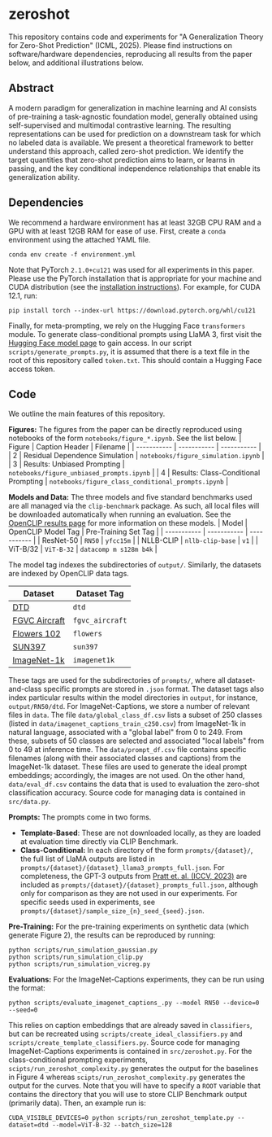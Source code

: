 # zeroshot

This repository contains code and experiments for "A Generalization Theory for Zero-Shot Prediction" (ICML, 2025). Please find instructions on software/hardware dependencies, reproducing all results from the paper below, and additional illustrations below.

## Abstract

A modern paradigm for generalization in machine learning and AI consists of pre-training a task-agnostic foundation model, generally obtained using self-supervised and multimodal contrastive learning. The resulting representations can be used for prediction on a downstream task for which no labeled data is available. We present a theoretical framework to better understand this approach, called zero-shot prediction. We identify the target quantities that zero-shot prediction aims to learn, or learns in passing, and the key conditional independence relationships that enable its generalization ability.

## Dependencies

We recommend a hardware environment has at least 32GB CPU RAM and a GPU with at least 12GB RAM for ease of use. First, create a `conda` environment using the attached YAML file.
```
conda env create -f environment.yml
```
Note that PyTorch `2.1.0+cu121` was used for all experiments in this paper. Please use the PyTorch installation that is appropriate for your machine and CUDA distribution (see the [installation instructions](https://pytorch.org/get-started/locally/)).
For example, for CUDA 12.1, run:
```
pip install torch --index-url https://download.pytorch.org/whl/cu121
```
Finally, for meta-prompting, we rely on the Hugging Face `transformers` module. To generate class-conditional prompts using LlaMA 3, first visit the [Hugging Face model page](https://huggingface.co/meta-llama/Llama-3.2-1B-Instruct) to gain access.
In our script `scripts/generate_prompts.py`, it is assumed that there is a text file in the root of this repository called `token.txt`. This should contain a Hugging Face access token.

## Code

We outline the main features of this repository.

**Figures:**
The figures from the paper can be directly reproduced using notebooks of the form `notebooks/figure_*.ipynb`. See the list below.
| Figure      | Caption Header | Filename |
| ----------- | ----------- | ----------- |
| 2   | Residual Dependence Simulation | `notebooks/figure_simulation.ipynb`   |
| 3   | Results: Unbiased Prompting | `notebooks/figure_unbiased_prompts.ipynb`   |
| 4   | Results: Class-Conditional Prompting | `notebooks/figure_class_conditional_prompts.ipynb`   |

**Models and Data:** 
The three models and five standard benchmarks used are all managed via the `clip-benchmark` package. As such, all local files will be downloaded automatically when running an evaluation. See the [OpenCLIP results page](https://github.com/mlfoundations/open_clip/blob/main/docs/openclip_classification_results.csv) for more information on these models.
| Model      | OpenCLIP Model Tag | Pre-Training Set Tag |
| ----------- | ----------- | ----------- |
| ResNet-50   | `RN50` | `yfcc15m`   |
| NLLB-CLIP   | `nllb-clip-base` | `v1`   |
| ViT-B/32    | `ViT-B-32` | `datacomp m s128m b4k`   |

The model tag indexes the subdirectories of `output/`. Similarly, the datasets are indexed by OpenCLIP data tags.

| Dataset      | Dataset Tag | 
| ----------- | ----------- | 
| [DTD](https://www.robots.ox.ac.uk/~vgg/data/dtd/)   | `dtd` | 
| [FGVC Aircraft](https://www.robots.ox.ac.uk/~vgg/data/fgvc-aircraft/)   | `fgvc_aircraft` | 
| [Flowers 102](https://www.robots.ox.ac.uk/~vgg/data/flowers/102/)    | `flowers` | 
| [SUN397](https://vision.princeton.edu/projects/2010/SUN/)    | `sun397` | 
| [ImageNet-1k](https://image-net.org/download.php)    | `imagenet1k` | 

These tags are used for the subdirectories of `prompts/`, where all dataset-and-class specific prompts are stored in `.json` format. The dataset tags also index particular results within the model directories in `output`, for instance, `output/RN50/dtd`.
For ImageNet-Captions, we store a number of relevant files in `data`. The file `data/global_class_df.csv` lists a subset of 250 classes (listed in `data/imagenet_captions_train_c250.csv`) from ImageNet-1k in natural language, associated with a "global label" from 0 to 249. 
From these, subsets of 50 classes are selected and associated "local labels" from 0 to 49 at inference time. The `data/prompt_df.csv` file contains specific filenames (along with their associated classes and captions) from the ImageNet-1k dataset. 
These files are used to generate the ideal prompt embeddings; accordingly, the images are not used. On the other hand, `data/eval_df.csv` contains the data that is used to evaluation the zero-shot classification accuracy. Source code for managing data is contained in `src/data.py`.

**Prompts:** 
The prompts come in two forms.
- **Template-Based**: These are not downloaded locally, as they are loaded at evaluation time directly via CLIP Benchmark.
- **Class-Conditional:** In each directory of the form `prompts/{dataset}/`, the full list of LlaMA outputs are listed in `prompts/{dataset}/{dataset}_llama3_prompts_full.json`. For completeness, the GPT-3 outputs from [Pratt et. al. (ICCV, 2023)](https://openaccess.thecvf.com/content/ICCV2023/papers/Pratt_What_Does_a_Platypus_Look_Like_Generating_Customized_Prompts_for_ICCV_2023_paper.pdf) are included as `prompts/{dataset}/{dataset}_prompts_full.json`, although only for comparison as they are not used in our experiments. For specific seeds used in experiments, see `prompts/{dataset}/sample_size_{n}_seed_{seed}.json`.

**Pre-Training:** 
For the pre-training experiments on synthetic data (which generate Figure 2), the results can be reproduced by running:
```
python scripts/run_simulation_gaussian.py
python scripts/run_simulation_clip.py
python scripts/run_simulation_vicreg.py
```


**Evaluations:** 
For the ImageNet-Captions experiments, they can be run using the format:
```
python scripts/evaluate_imagenet_captions_.py --model RN50 --device=0 --seed=0
```
This relies on caption embeddings that are already saved in `classifiers`, but can be recreated using `scripts/create_ideal_classifiers.py` and `scripts/create_template_classifiers.py`. Source code for managing ImageNet-Captions experiments is contained in `src/zeroshot.py`.
For the class-conditional prompting experiments, `scipts/run_zeroshot_complexity.py` generates the output for the baselines in Figure 4 whereas `scipts/run_zeroshot_complexity.py` generates the output for the curves. 
Note that you will have to specify a `ROOT` variable that contains the directory that you will use to store CLIP Benchmark output (primarily data). Then, an example run is:
```
CUDA_VISIBLE_DEVICES=0 python scripts/run_zeroshot_template.py --dataset=dtd --model=ViT-B-32 --batch_size=128
```


